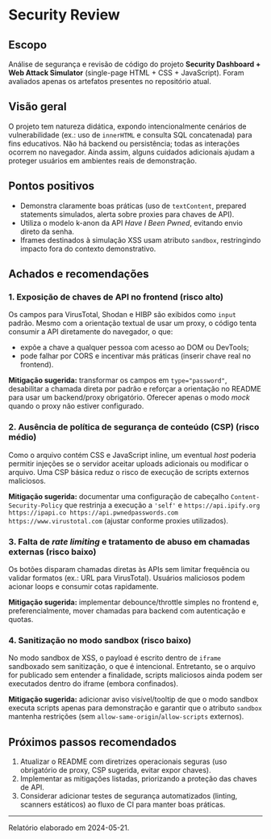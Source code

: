 # Security Review

## Escopo
Análise de segurança e revisão de código do projeto **Security Dashboard + Web Attack Simulator** (single-page HTML + CSS + JavaScript). Foram avaliados apenas os artefatos presentes no repositório atual.

## Visão geral
O projeto tem natureza didática, expondo intencionalmente cenários de vulnerabilidade (ex.: uso de `innerHTML` e consulta SQL concatenada) para fins educativos. Não há backend ou persistência; todas as interações ocorrem no navegador. Ainda assim, alguns cuidados adicionais ajudam a proteger usuários em ambientes reais de demonstração.

## Pontos positivos
- Demonstra claramente boas práticas (uso de `textContent`, prepared statements simulados, alerta sobre proxies para chaves de API).
- Utiliza o modelo k-anon da API *Have I Been Pwned*, evitando envio direto da senha.
- Iframes destinados à simulação XSS usam atributo `sandbox`, restringindo impacto fora do contexto demonstrativo.

## Achados e recomendações
### 1. Exposição de chaves de API no frontend (risco alto)
Os campos para VirusTotal, Shodan e HIBP são exibidos como `input` padrão. Mesmo com a orientação textual de usar um proxy, o código tenta consumir a API diretamente do navegador, o que:
- expõe a chave a qualquer pessoa com acesso ao DOM ou DevTools;
- pode falhar por CORS e incentivar más práticas (inserir chave real no frontend).

**Mitigação sugerida:** transformar os campos em `type="password"`, desabilitar a chamada direta por padrão e reforçar a orientação no README para usar um backend/proxy obrigatório. Oferecer apenas o modo *mock* quando o proxy não estiver configurado.

### 2. Ausência de política de segurança de conteúdo (CSP) (risco médio)
Como o arquivo contém CSS e JavaScript inline, um eventual *host* poderia permitir injeções se o servidor aceitar uploads adicionais ou modificar o arquivo. Uma CSP básica reduz o risco de execução de scripts externos maliciosos.

**Mitigação sugerida:** documentar uma configuração de cabeçalho `Content-Security-Policy` que restrinja a execução a `'self'` e `https://api.ipify.org https://ipapi.co https://api.pwnedpasswords.com https://www.virustotal.com` (ajustar conforme proxies utilizados).

### 3. Falta de *rate limiting* e tratamento de abuso em chamadas externas (risco baixo)
Os botões disparam chamadas diretas às APIs sem limitar frequência ou validar formatos (ex.: URL para VirusTotal). Usuários maliciosos podem acionar loops e consumir cotas rapidamente.

**Mitigação sugerida:** implementar debounce/throttle simples no frontend e, preferencialmente, mover chamadas para backend com autenticação e quotas.

### 4. Sanitização no modo sandbox (risco baixo)
No modo sandbox de XSS, o payload é escrito dentro de `iframe` sandboxado sem sanitização, o que é intencional. Entretanto, se o arquivo for publicado sem entender a finalidade, scripts maliciosos ainda podem ser executados dentro do iframe (embora confinados).

**Mitigação sugerida:** adicionar aviso visível/tooltip de que o modo sandbox executa scripts apenas para demonstração e garantir que o atributo `sandbox` mantenha restrições (sem `allow-same-origin`/`allow-scripts` externos).

## Próximos passos recomendados
1. Atualizar o README com diretrizes operacionais seguras (uso obrigatório de proxy, CSP sugerida, evitar expor chaves).
2. Implementar as mitigações listadas, priorizando a proteção das chaves de API.
3. Considerar adicionar testes de segurança automatizados (linting, scanners estáticos) ao fluxo de CI para manter boas práticas.

---
Relatório elaborado em 2024-05-21.
